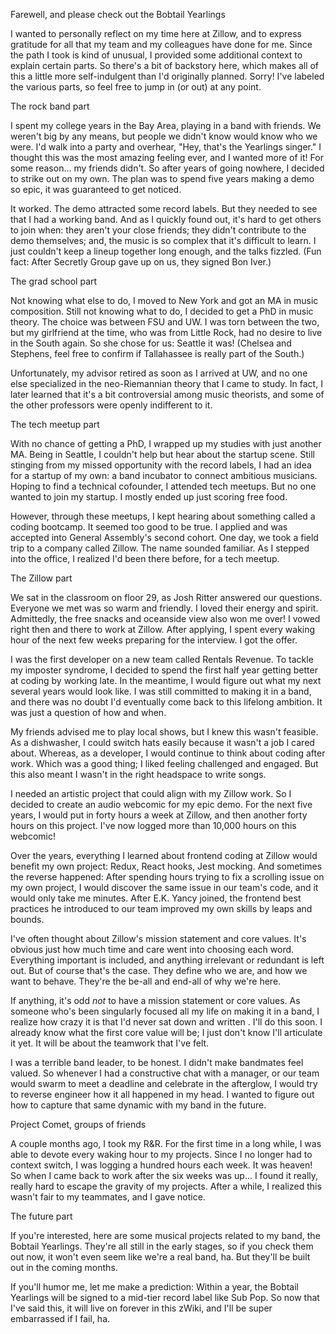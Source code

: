 Farewell, and please check out the Bobtail Yearlings

I wanted to personally reflect on my time here at Zillow, and to express gratitude for all that my team and my colleagues have done for me. Since the path I took is kind of unusual, I provided some additional context to explain certain parts. So there's a bit of backstory here, which makes all of this a little more self-indulgent than I'd originally planned. Sorry! I've labeled the various parts, so feel free to jump in (or out) at any point.

The rock band part

I spent my college years in the Bay Area, playing in a band with friends. We weren't big by any means, but people we didn't know would know who we were. I'd walk into a party and overhear, "Hey, that's the Yearlings singer." I thought this was the most amazing feeling ever, and I wanted more of it! For some reason… my friends didn't. So after years of going nowhere, I decided to strike out on my own. The plan was to spend five years making a demo so epic, it was guaranteed to get noticed.

It worked. The demo attracted some record labels. But they needed to see that I had a working band. And as I quickly found out, it's hard to get others to join when: they aren't your close friends; they didn't contribute to the demo themselves; and, the music is so complex that it's difficult to learn. I just couldn't keep a lineup together long enough, and the talks fizzled. (Fun fact: After Secretly Group gave up on us, they signed Bon Iver.)

The grad school part

Not knowing what else to do, I moved to New York and got an MA in music composition. Still not knowing what to do, I decided to get a PhD in music theory. The choice was between FSU and UW. I was torn between the two, but my girlfriend at the time, who was from Little Rock, had no desire to live in the South again. So she chose for us: Seattle it was! (Chelsea and Stephens, feel free to confirm if Tallahassee is really part of the South.)

Unfortunately, my advisor retired as soon as I arrived at UW, and no one else specialized in the neo-Riemannian theory that I came to study. In fact, I later learned that it's a bit controversial among music theorists, and some of the other professors were openly indifferent to it.

The tech meetup part

With no chance of getting a PhD, I wrapped up my studies with just another MA. Being in Seattle, I couldn't help but hear about the startup scene. Still stinging from my missed opportunity with the record labels, I had an idea for a startup of my own: a band incubator to connect ambitious musicians. Hoping to find a technical cofounder, I attended tech meetups. But no one wanted to join my startup. I mostly ended up just scoring free food.

However, through these meetups, I kept hearing about something called a coding bootcamp. It seemed too good to be true. I applied and was accepted into General Assembly's second cohort. One day, we took a field trip to a company called Zillow. The name sounded familiar. As I stepped into the office, I realized I'd been there before, for a tech meetup.

The Zillow part

We sat in the classroom on floor 29, as Josh Ritter answered our questions. Everyone we met was so warm and friendly. I loved their energy and spirit. Admittedly, the free snacks and oceanside view also won me over! I vowed right then and there to work at Zillow. After applying, I spent every waking hour of the next few weeks preparing for the interview. I got the offer.

I was the first developer on a new team called Rentals Revenue. To tackle my imposter syndrome, I decided to spend the first half year getting better at coding by working late. In the meantime, I would figure out what my next several years would look like. I was still committed to making it in a band, and there was no doubt I'd eventually come back to this lifelong ambition. It was just a question of how and when.

My friends advised me to play local shows, but I knew this wasn't feasible. As a dishwasher, I could switch hats easily because it wasn't a job I cared about. Whereas, as a developer, I would continue to think about coding after work. Which was a good thing; I liked feeling challenged and engaged. But this also meant I wasn't in the right headspace to write songs.

I needed an artistic project that could align with my Zillow work. So I decided to create an audio webcomic for my epic demo. For the next five years, I would put in forty hours a week at Zillow, and then another forty hours on this project. I've now logged more than 10,000 hours on this webcomic!

Over the years, everything I learned about frontend coding at Zillow would benefit my own project: Redux, React hooks, Jest mocking. And sometimes the reverse happened: After spending hours trying to fix a scrolling issue on my own project, I would discover the same issue in our team's code, and it would only take me minutes. After E.K. Yancy joined, the frontend best practices he introduced to our team improved my own skills by leaps and bounds.

I've often thought about Zillow's mission statement and core values. It's obvious just how much time and care went into choosing each word. Everything important is included, and anything irrelevant or redundant is left out. But of course that's the case. They define who we are, and how we want to behave. They're the be-all and end-all of why we're here.

If anything, it's odd *not* to have a mission statement or core values. As someone who's been singularly focused all my life on making it in a band, I realize how crazy it is that I'd never sat down and written . I'll do this soon. I already know what the first core value will be; I just don't know I'll articulate it yet. It will be about the teamwork that I've felt.

I was a terrible band leader, to be honest. I didn't make bandmates feel valued. So whenever I had a constructive chat with a manager, or our team would swarm to meet a deadline and celebrate in the afterglow, I would try to reverse engineer how it all happened in my head. I wanted to figure out how to capture that same dynamic with my band in the future.

Project Comet, groups of friends

A couple months ago, I took my R&R. For the first time in a long while, I was able to devote every waking hour to my projects. Since I no longer had to context switch, I was logging a hundred hours each week. It was heaven! So when I came back to work after the six weeks was up… I found it really, really hard to escape the gravity of my projects. After a while, I realized this wasn't fair to my teammates, and I gave notice.

The future part

If you're interested, here are some musical projects related to my band, the Bobtail Yearlings. They're all still in the early stages, so if you check them out now, it won't even seem like we're a real band, ha. But they'll be built out in the coming months.

If you'll humor me, let me make a prediction: Within a year, the Bobtail Yearlings will be signed to a mid-tier record label like Sub Pop. So now that I've said this, it will live on forever in this zWiki, and I'll be super embarrassed if I fail, ha.